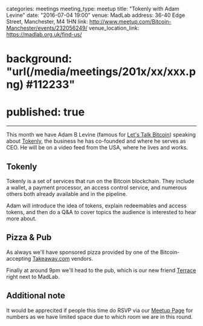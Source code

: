 categories: meetings
meeting_type: meetup
title: "Tokenly with Adam Levine"
date: "2016-07-04 19:00"
venue: MadLab
address: 36-40 Edge Street, Manchester, M4 1HN
link: http://www.meetup.com/Bitcoin-Manchester/events/232056249/
venue_location_link: https://madlab.org.uk/find-us/
# background: "url(/media/meetings/201x/xx/xxx.png) #112233"
# published: true
---

This month we have Adam B Levine (famous for [Let's Talk Bitcoin][letstalkbitcoin]) speaking about [Tokenly][tokenly], the business he has co-founded and where he serves as CEO. He will be on a video feed from the USA, where he lives and works.

## Tokenly

Tokenly is a set of services that run on the Bitcoin blockchain. They include a wallet, a payment processor, an access control service, and numerous others both already available and in the pipeline.

Adam will introduce the idea of tokens, explain redeemables and access tokens, and then do a Q&A to cover topics the audience is interested to hear more about.

## Pizza & Pub

As always we'll have sponsored pizza provided by one of the Bitcoin-accepting [Takeaway.com][takeaway] vendors.

Finally at around 9pm we'll head to the pub, which is our new friend [Terrace][terrace] right next to MadLab.

## Additional note

It would be apprecited if people this time do RSVP via our [Meetup Page][meetup] for numbers as we have limited space due to which room we are in this round.

[letstalkbitcoin]: https://letstalkbitcoin.com
[tokenly]: https://tokenly.com
[takeaway]: http://www.takeaway.com/
[terrace]: https://twitter.com/nqterrace
[meetup]: http://www.meetup.com/Bitcoin-Manchester/events/232056249/
